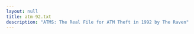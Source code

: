 ```yaml
---
layout: null
title: atm-92.txt
description: "ATMS: The Real File for ATM Theft in 1992 by The Raven"
---
```

